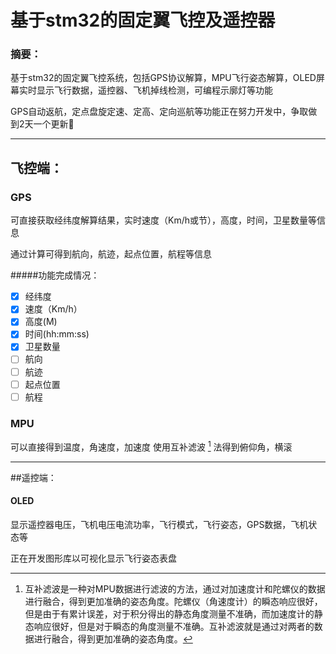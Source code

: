 <!--
 * @Author: Headmaster1615  e-mail:hm-218@qq.com
 * @Date: 2023-01-14 19:43:45
 * @LastEditors: error: git config user.name && git config user.email & please set dead value or install git
 * @LastEditTime: 2023-01-14 21:04:55
 * @FilePath: \Flight-Controler\README_CH.md
 * @Description: 
 * 
 * Copyright (c) 2023 by Headmaster1615, All Rights Reserved. 
-->
# 基于stm32的固定翼飞控及遥控器
### 摘要：
基于stm32的固定翼飞控系统，包括GPS协议解算，MPU飞行姿态解算，OLED屏幕实时显示飞行数据，遥控器、飞机掉线检测，可编程示廓灯等功能

GPS自动返航，定点盘旋定速、定高、定向巡航等功能正在努力开发中，争取做到2天一个更新:muscle:

---
## 飞控端：
### GPS
可直接获取经纬度解算结果，实时速度（Km/h或节），高度，时间，卫星数量等信息

通过计算可得到航向，航迹，起点位置，航程等信息

#####功能完成情况：
- [X] 经纬度
- [X] 速度（Km/h）
- [X] 高度(M)
- [X] 时间(hh:mm:ss)
- [X] 卫星数量
- [ ] 航向
- [ ] 航迹
- [ ]  起点位置
- [ ] 航程

### MPU
可以直接得到温度，角速度，加速度
使用互补滤波 [^互补滤波] 法得到俯仰角，横滚

 [^互补滤波]: 互补滤波是一种对MPU数据进行滤波的方法，通过对加速度计和陀螺仪的数据进行融合，得到更加准确的姿态角度。陀螺仪（角速度计）的瞬态响应很好，但是由于有累计误差，对于积分得出的静态角度测量不准确，而加速度计的静态响应很好，但是对于瞬态的角度测量不准确。互补滤波就是通过对两者的数据进行融合，得到更加准确的姿态角度。

----
##遥控端：
#### OLED
显示遥控器电压，飞机电压电流功率，飞行模式，飞行姿态，GPS数据，飞机状态等

正在开发图形库以可视化显示飞行姿态表盘
